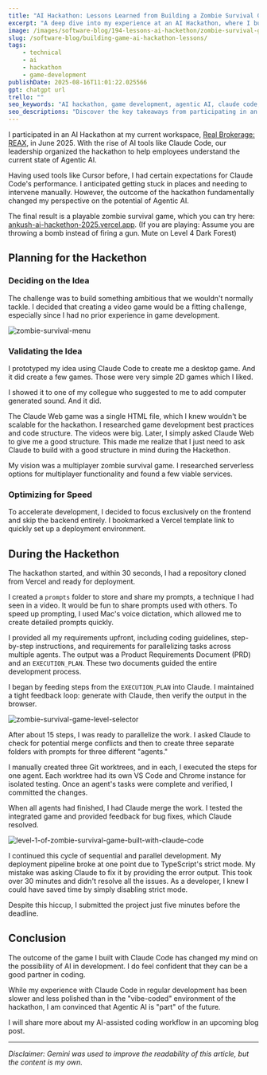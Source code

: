 ```yaml
---
title: "AI Hackathon: Lessons Learned from Building a Zombie Survival Game"
excerpt: "A deep dive into my experience at an AI Hackathon, where I built a playable zombie survival game using Agentic AI. Learn from my planning, execution, and the surprising power of AI in game development."
image: /images/software-blog/194-lessons-ai-hackethon/zombie-survival-game-dark-forest-level.png
slug: /software-blog/building-game-ai-hackathon-lessons/
tags:
    - technical
    - ai
    - hackathon
    - game-development
publishDate: 2025-08-16T11:01:22.025566
gpt: chatgpt url
trello: ""
seo_keywords: "AI hackathon, game development, agentic AI, claude code, zombie survival game, software development, vercel, pair programming with ai"
seo_descriptions: "Discover the key takeaways from participating in an AI hackathon. This post covers everything from idea validation and planning to execution and the future of coding with Agentic AI, based on the experience of building a zombie survival game."
---
```


I participated in an AI Hackathon at my current workspace, [Real Brokerage: REAX](https://www.joinreal.com), in June 2025. With the rise of AI tools like Claude Code, our leadership organized the hackathon to help employees understand the current state of Agentic AI.

Having used tools like Cursor before, I had certain expectations for Claude Code's performance. I anticipated getting stuck in places and needing to intervene manually. However, the outcome of the hackathon fundamentally changed my perspective on the potential of Agentic AI.

The final result is a playable zombie survival game, which you can try here: [ankush-ai-hackethon-2025.vercel.app](https://ankush-ai-hackethon-2025.vercel.app). (If you are playing: Assume you are throwing a bomb instead of firing a gun. Mute on Level 4 Dark Forest)

## Planning for the Hackethon

### Deciding on the Idea

The challenge was to build something ambitious that we wouldn't normally tackle. I decided that creating a video game would be a fitting challenge, especially since I had no prior experience in game development.

![zombie-survival-menu](/images/software-blog/194-lessons-ai-hackethon/zombie-survival-game-menu.png)

### Validating the Idea

I prototyped my idea using Claude Code to create me a desktop game. And it did create a few games. Those were very simple 2D games which I liked.

I showed it to one of my collegue who suggested to me to add computer generated
sound. And it did.

The Claude Web game was a single HTML file, which I knew wouldn't be scalable for the hackathon. I researched game development best practices and code structure. The videos were big. Later, I simply asked Claude Web to give me a good structure. This made me realize that I just need to ask Claude to build with a good structure in mind during the Hackethon.

My vision was a multiplayer zombie survival game. I researched serverless options for multiplayer functionality and found a few viable services.

### Optimizing for Speed

To accelerate development, I decided to focus exclusively on the frontend and skip the backend entirely. I bookmarked a Vercel template link to quickly set up a deployment environment.

## During the Hackethon

The hackathon started, and within 30 seconds, I had a repository cloned from Vercel and ready for deployment.

I created a `prompts` folder to store and share my prompts, a technique I had seen in a video. It would be fun to share prompts used with others. To speed up prompting, I used Mac's voice dictation, which allowed me to create detailed prompts quickly.

I provided all my requirements upfront, including coding guidelines, step-by-step instructions, and requirements for parallelizing tasks across multiple agents. The output was a Product Requirements Document (PRD) and an `EXECUTION_PLAN`. These two documents guided the entire development process.

I began by feeding steps from the `EXECUTION_PLAN` into Claude. I maintained a tight feedback loop: generate with Claude, then verify the output in the browser.

![zombie-survival-game-level-selector](/images/software-blog/194-lessons-ai-hackethon/zombie-survival-game-level-selector.png)

After about 15 steps, I was ready to parallelize the work. I asked Claude to check for potential merge conflicts and then to create three separate folders with prompts for three different "agents."

I manually created three Git worktrees, and in each, I executed the steps for one agent. Each worktree had its own VS Code and Chrome instance for isolated testing. Once an agent's tasks were complete and verified, I committed the changes.

When all agents had finished, I had Claude merge the work. I tested the integrated game and provided feedback for bug fixes, which Claude resolved.

![level-1-of-zombie-survival-game-built-with-claude-code](/images/software-blog/194-lessons-ai-hackethon/level-1-of-zombie-survival-game-built-with-claude-code.png)

I continued this cycle of sequential and parallel development. My deployment pipeline broke at one point due to TypeScript's strict mode. My mistake was asking Claude to fix it by providing the error output. This took over 30 minutes and didn't resolve all the issues. As a developer, I knew I could have saved time by simply disabling strict mode.

Despite this hiccup, I submitted the project just five minutes before the deadline.

## Conclusion

The outcome of the game I built with Claude Code has changed my mind on the possibility of AI in development. I do feel confident that they can be a good partner in coding.

While my experience with Claude Code in regular development has been slower and less polished than in the "vibe-coded" environment of the hackathon, I am convinced that Agentic AI is "part" of the future.

I will share more about my AI-assisted coding workflow in an upcoming blog post.

---
*Disclaimer: Gemini was used to improve the readability of this article, but the content is my own.*
